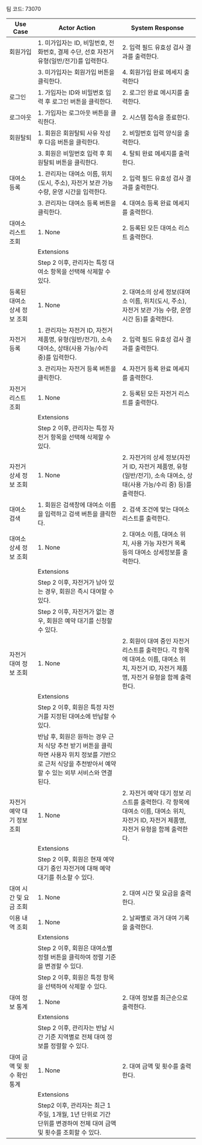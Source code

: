 팀 코드: 73070

| Use Case | Actor Action | System Response |
| --- | --- | --- |
| 회원가입 | 1. 미가입자는 ID, 비밀번호, 전화번호, 결제 수단, 선호 자전거 유형(일반/전기)를 입력한다. | 2. 입력 필드 유효성 검사 결과를 출력한다. |
|  | 3. 미가입자는 회원가입 버튼을 클릭한다. | 4. 회원가입 완료 메세지 출력한다
| 로그인 | 1. 가입자는 ID와 비밀번호 입력 후 로그인 버튼을 클릭한다. | 2. 로그인 완료 메시지를 출력한다. |
| 로그아웃 | 1. 가입자는 로그아웃 버튼을 클릭한다. | 2. 시스템 접속을 종료한다. |
| 회원탈퇴 | 1. 회원은 회원탈퇴 사유 작성 후 다음 버튼을 클릭한다. | 2. 비밀번호 입력 양식을 출력한다.|
| | 3. 회원은 비밀번호 입력 후 회원탈퇴 버튼을 클릭한다. | 4. 탈퇴 완료 메세지를 출력한다.
| 대여소 등록 | 1. 관리자는 대여소 이름, 위치(도시, 주소), 자전거 보관 가능 수량, 운영 시간을 입력한다. | 2. 입력 필드 유효성 검사 결과를 출력한다. |
| | 3. 관리자는 대여소 등록 버튼을 클릭한다. | 4. 대여소 등록 완료 메세지를 출력한다. |
| 대여소 리스트 조회 | 1. None | 2. 등록된 모든 대여소 리스트 출력한다. | 
| | Extensions||
| | Step 2 이후, 관리자는 특정 대여소 항목을 선택해 삭제할 수 있다. | |
| 등록된 대여소 상세 정보 조회 | 1. None | 2. 대여소의 상세 정보(대여소 이름, 위치(도시, 주소), 자전거 보관 가능 수량, 운영 시간 등)를 출력한다. |
| 자전거 등록 | 1. 관리자는 자전거 ID, 자전거 제품명, 유형(일반/전기), 소속 대여소, 상태(사용 가능/수리 중)를 입력한다. | 2. 입력 필드 유효성 검사 결과를 출력한다. |
| | 3. 관리자는 자전거 등록 버튼을 클릭한다. | 4. 자전거 등록 완료 메세지를 출력한다. |
| 자전거 리스트 조회 | 1. None | 2. 등록된 모든 자전거 리스트를 출력한다. | 
| | Extensions||
| | Step 2 이후, 관리자는 특정 자전거 항목을 선택해 삭제할 수 있다. | |
| 자전거 상세 정보 조회 | 1. None | 2. 자전거의 상세 정보(자전거 ID, 자전거 제품명, 유형(일반/전기), 소속 대여소, 상태(사용 가능/수리 중) 등)를 출력한다. |
| 대여소 검색 | 1. 회원은 검색창에 대여소 이름을 입력하고 검색 버튼을 클릭한다. | 2. 검색 조건에 맞는 대여소 리스트를 출력한다. |
| 대여소 상세 정보 조회 | 1. None | 2. 대여소 이름, 대여소 위치, 사용 가능 자전거 목록 등의 대여소 상세정보를 출력한다. |
| | Extensions||
|| Step 2 이후, 자전거가 남아 있는 경우, 회원은 즉시 대여할 수 있다.|| 
|| Step 2 이후, 자전거가 없는 경우, 회원은 예약 대기를 신청할 수 있다. ||
| 자전거 대여 정보 조회 | 1. None | 2. 회원이 대여 중인 자전거 리스트를 출력한다. 각 항목에 대여소 이름, 대여소 위치, 자전거 ID, 자전거 제품명, 자전거 유형을 함께 출력한다. |
| | Extensions||
| | Step 2 이후, 회원은 특정 자전거를 지정된 대여소에 반납할 수 있다. || 
| | 반납 후, 회원은 원하는 경우 근처 식당 추천 받기 버튼을 클릭하면 사용자 위치 정보를 기반으로 근처 식당을 추천받아서 예약할 수 있는 외부 서비스와 연결된다. | |
| 자전거 예약 대기 정보 조회 | 1. None | 2. 자전거 예약 대기 정보 리스트를 출력한다. 각 항목에 대여소 이름, 대여소 위치, 자전거 ID, 자전거 제품명, 자전거 유형을 함께 출력한다. | 
| | Extensions||
| | Step 2 이후, 회원은 현재 예약 대기 중인 자전거에 대해 예약 대기를 취소할 수 있다. ||
| 대여 시간 및 요금 조회 | 1. None | 2. 대여 시간 및 요금을 출력한다. |
| 이용 내역 조회 | 1. None | 2. 날짜별로 과거 대여 기록을 출력한다. |
| | Extensions||
| | Step 2 이후, 회원은 대여소별 정렬 버튼을 클릭하여 정렬 기준을 변경할 수 있다. ||
| | Step 2 이후, 회원은 특정 항목을 선택하여 삭제할 수 있다. ||
| 대여 정보 통계 | 1. None | 2. 대여 정보를 최근순으로 출력한다. |
| | Extensions||
| | Step 2 이후, 관리자는 반납 시간 기준 지역별로 전체 대여 정보를 정렬할 수 있다. ||
| 대여 금액 및 횟수 확인 통계 | 1. None | 2. 대여 금액 및 횟수를 출력한다. |
| | Extensions||
| | Step2 이후, 관리자는 최근 1주일, 1개월, 1년 단위로 기간 단위를 변경하여 전체 대여 금액 및 횟수를 조회할 수 있다. ||